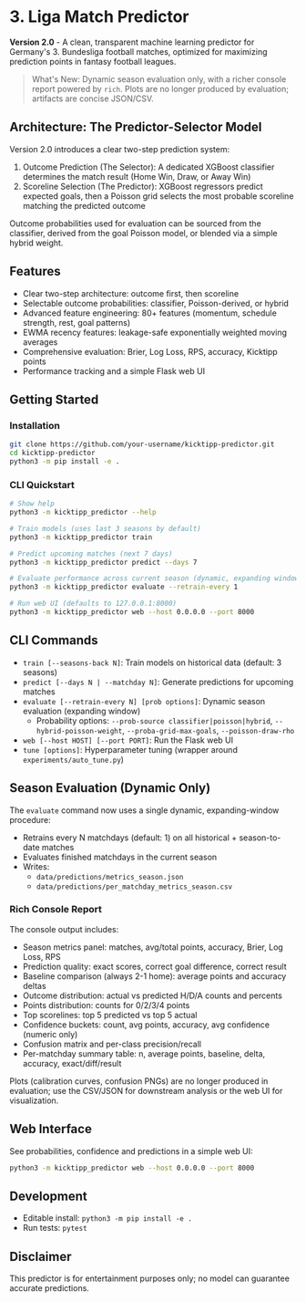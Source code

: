 # 3. Liga Match Predictor

**Version 2.0** - A clean, transparent machine learning predictor for Germany's 3. Bundesliga football matches, optimized for maximizing prediction points in fantasy football leagues.

> What's New: Dynamic season evaluation only, with a richer console report powered by `rich`. Plots are no longer produced by evaluation; artifacts are concise JSON/CSV.

## Architecture: The Predictor-Selector Model

Version 2.0 introduces a clear two-step prediction system:

1. Outcome Prediction (The Selector): A dedicated XGBoost classifier determines the match result (Home Win, Draw, or Away Win)
2. Scoreline Selection (The Predictor): XGBoost regressors predict expected goals, then a Poisson grid selects the most probable scoreline matching the predicted outcome

Outcome probabilities used for evaluation can be sourced from the classifier, derived from the goal Poisson model, or blended via a simple hybrid weight.

## Features
- Clear two-step architecture: outcome first, then scoreline
- Selectable outcome probabilities: classifier, Poisson-derived, or hybrid
- Advanced feature engineering: 80+ features (momentum, schedule strength, rest, goal patterns)
- EWMA recency features: leakage-safe exponentially weighted moving averages
- Comprehensive evaluation: Brier, Log Loss, RPS, accuracy, Kicktipp points
- Performance tracking and a simple Flask web UI

## Getting Started

### Installation
```bash
git clone https://github.com/your-username/kicktipp-predictor.git
cd kicktipp-predictor
python3 -m pip install -e .
```

### CLI Quickstart
```bash
# Show help
python3 -m kicktipp_predictor --help

# Train models (uses last 3 seasons by default)
python3 -m kicktipp_predictor train

# Predict upcoming matches (next 7 days)
python3 -m kicktipp_predictor predict --days 7

# Evaluate performance across current season (dynamic, expanding window)
python3 -m kicktipp_predictor evaluate --retrain-every 1

# Run web UI (defaults to 127.0.0.1:8000)
python3 -m kicktipp_predictor web --host 0.0.0.0 --port 8000
```

## CLI Commands
- `train [--seasons-back N]`: Train models on historical data (default: 3 seasons)
- `predict [--days N | --matchday N]`: Generate predictions for upcoming matches
- `evaluate [--retrain-every N] [prob options]`: Dynamic season evaluation (expanding window)
  - Probability options: `--prob-source classifier|poisson|hybrid`, `--hybrid-poisson-weight`, `--proba-grid-max-goals`, `--poisson-draw-rho`
- `web [--host HOST] [--port PORT]`: Run the Flask web UI
- `tune [options]`: Hyperparameter tuning (wrapper around `experiments/auto_tune.py`)

## Season Evaluation (Dynamic Only)

The `evaluate` command now uses a single dynamic, expanding-window procedure:
- Retrains every N matchdays (default: 1) on all historical + season-to-date matches
- Evaluates finished matchdays in the current season
- Writes:
  - `data/predictions/metrics_season.json`
  - `data/predictions/per_matchday_metrics_season.csv`

### Rich Console Report
The console output includes:
- Season metrics panel: matches, avg/total points, accuracy, Brier, Log Loss, RPS
- Prediction quality: exact scores, correct goal difference, correct result
- Baseline comparison (always 2-1 home): average points and accuracy deltas
- Outcome distribution: actual vs predicted H/D/A counts and percents
- Points distribution: counts for 0/2/3/4 points
- Top scorelines: top 5 predicted vs top 5 actual
- Confidence buckets: count, avg points, accuracy, avg confidence (numeric only)
- Confusion matrix and per-class precision/recall
- Per-matchday summary table: n, average points, baseline, delta, accuracy, exact/diff/result

Plots (calibration curves, confusion PNGs) are no longer produced in evaluation; use the CSV/JSON for downstream analysis or the web UI for visualization.

## Web Interface
See probabilities, confidence and predictions in a simple web UI:
```bash
python3 -m kicktipp_predictor web --host 0.0.0.0 --port 8000
```

## Development
- Editable install: `python3 -m pip install -e .`
- Run tests: `pytest`

## Disclaimer
This predictor is for entertainment purposes only; no model can guarantee accurate predictions.
